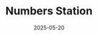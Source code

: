 ---  
layout: startup_page  
title: "Numbers Station"  
id: "numbersstation.ai"  
permalink: "/numbersstationnumbersstation.ai05202025/"  
website: "https://www.numbersstation.ai/"  
funding_round: "Series A"  
funding_amount: "$17M"  
investors: "Norwest Venture Partners, Madrona, Factory"  
about: "Numbers Station builds AI-native data applications. The company helps enterprises give their customers access to AI agents that run on top of their structured data. The company was acquired by Alation."  
markets: "AI, Software Development, Artificial Intelligence (AI), Industrial Automation"  
hq: "Austin, Texas, United States"  
founded_year: "2021"  
linkedin: "https://www.linkedin.com/company/numbers-station-ai"  
twitter: "https://twitter.com/NumbersStnAI"  
instagram: ""  
facebook: ""  
crunchbase: "https://www.crunchbase.com/organization/numbers-station"  
pitchbook: "https://pitchbook.com/profiles/company/513092-26"  

date_display: "20-May-2025"  
date: "2025-05-20"

# SEO Optimization  
meta_title: "Numbers Station - Series A Funding ($17M)"  
meta_description: "Numbers Station, Numbers Station builds AI-native data applications. The company helps enterprises give their customers access to AI agents that run on top of their st..."  
meta_keywords: "Numbers Station, AI, Software Development, Artificial Intelligence (AI), Industrial Automation, Series A funding"  
canonical_url: "https://startup.projectstartups.com/numbersstationnumbersstation.ai05202025/"  
---